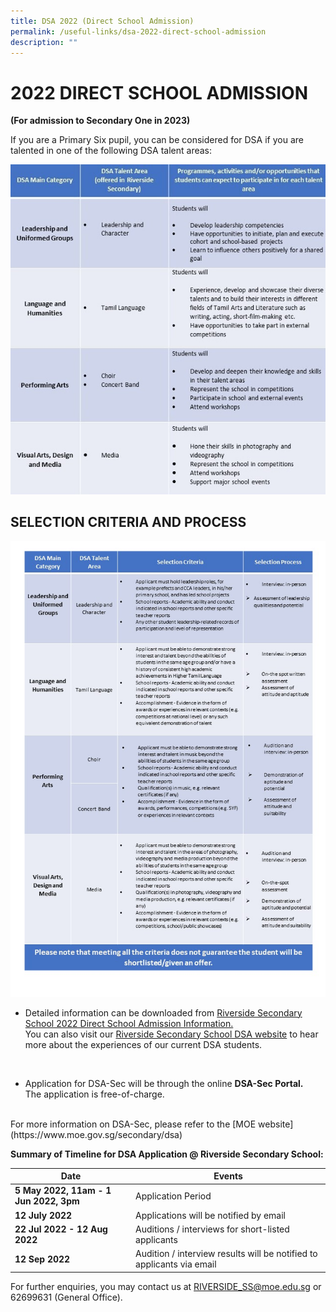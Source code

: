 ```yaml
---
title: DSA 2022 (Direct School Admission)
permalink: /useful-links/dsa-2022-direct-school-admission
description: ""
---
```

# 2022 DIRECT SCHOOL ADMISSION

**(For admission to Secondary One in 2023)**

If you are a Primary Six pupil, you can be considered for DSA if you are talented in one of the following DSA talent areas:

![Direct School Admission Criteria](/images/Slide1.jpg)

## SELECTION CRITERIA AND PROCESS

![Direct School Admission SELECTION CRITERIA AND PROCESS](/images/Slide2.jpg)

* Detailed information can be downloaded from [Riverside Secondary School 2022 Direct School Admission Information.](/files/Riverside%20Secondary%20School%202022%20Direct%20School%20Admission%20Information%204%20May%202022.pdf)
<br> You can also visit our [Riverside Secondary School DSA website](https://sites.google.com/moe.edu.sg/rss-dsa/home) to hear more about the experiences of our current DSA students.
<br>

* Application for DSA-Sec will be through the online **DSA-Sec Portal.** 
<br>The application is free-of-charge.
<br>
For more information on DSA-Sec, please refer to the [MOE website](https://www.moe.gov.sg/secondary/dsa)


**Summary of Timeline for DSA Application @ Riverside Secondary School:**



| Date | Events |
| -------- | -------- | 
| **5 May 2022, 11am - 1 Jun 2022, 3pm**     | Application Period     |
| **12 July 2022**   | Applications will be notified by email     |
| **22 Jul 2022 - 12 Aug 2022**     | Auditions / interviews for short-listed applicants     |
| **12 Sep 2022**     | Audition / interview results will be notified to applicants via email     |

For further enquiries, you may contact us at RIVERSIDE_SS@moe.edu.sg or 62699631 (General Office).